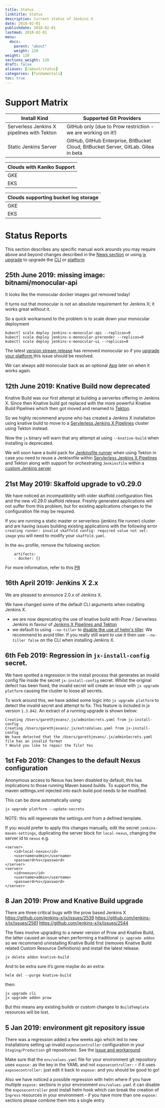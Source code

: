 ```yaml
---
title: Status
linktitle: Status
description: Current status of Jenkins X
date: 2018-02-01
publishdate: 2018-02-01
lastmod: 2018-02-01
menu:
  docs:
    parent: "about"
    weight: 120
weight: 120
sections_weight: 120
draft: false
aliases: [/about/status]
categories: [fundamentals]
toc: true
---
```


# Support Matrix

| Install Kind | Supported Git Providers |
| --- | ---  |
| Serverless Jenkins X pipelines with Tekton | GitHub only (due to Prow restriction - we are working on it!) |
| Static Jenkins Server | GitHub, GitHub Enterprise, BitBucket Cloud, BitBucket Server, GitLab. Gitea in beta |


| Clouds with Kaniko Support |
| --- | 
| GKE |
| EKS |

| Clouds supporting bucket log storage |
| --- | 
| GKE |
| EKS |


# Status Reports

This section describes any specific manual work arounds you may require above and beyond changes described in the [News section](/news/) or using [jx upgrade](/commands/jx_upgrade/) to upgrade the [CLI](/commands/jx_upgrade_cli/) or [platform](/commands/jx_upgrade_platform/)


## 25th June 2019: missing image: bitnami/monocular-api

It looks like the monocular docker images got removed today! 

It turns out that monocular is not an absolute requirement for Jenkins X; it works great without it.

So a quick workaround to the problem is to scale down your monocular deployment

``` 
kubectl scale deploy jenkins-x-monocular-api --replicas=0
kubectl scale deploy jenkins-x-monocular-prerender --replicas=0
kubectl scale deploy jenkins-x-monocular-ui --replicas=0
``` 

The latest [version stream release](/architecture/version-stream/) has removed monocular so if you [upgrade your platform
](/getting-started/upgrade-jx/) this issue should be resolved. 

We can always add monocular back as an optional [App](/apps) later on when it works again.


## 12th June 2019: Knative Build now deprecated

Knative Build was our first attempt at building a serverles offering in Jenkins X. Since then Knative build got replaced with the more powerful Knative Build Pipelines which then got moved and renamed to [Tekton](https://tekton.dev/).

So we highly recommend anyone who has created a Jenkins X installation using knative build to move to a [Servlerless Jenkins X Pipelines](/architecture/jenkins-x-pipelines/) cluster using Tekton instead.

Now the `jx` binary will warn that any attempt at using `--knative-build` when installing is deprecated.

We will soon have a build pack for [Jenkinsfile runner](https://github.com/jenkinsci/jenkinsfile-runner) when using Tekton in case you need to reuse a Jenkisnfile within [Servlerless Jenkins X Pipelines](/architecture/jenkins-x-pipelines/) and Tekton along with support for orchestrating `Jenkinsfile` within a [custom Jenkins server](/architecture/custom-jenkins/) 

## 21st May 2019: Skaffold upgrade to v0.29.0

We have noticed an incompatibility with older skaffold configuration files and the new v0.29.0 skaffold release.  Freshly generated applications will not suffer from this problem, but for existing applications changes to the configuration file may be required.

If you are running a static master or serverless (jenkins file runner) cluster and are having issues building existing applications with the following error `creating runner: invalid skaffold config: required value not set: image` you will need to modify your `skaffold.yaml`.

In the `dev` profile, remove the following section:

```
    artifacts:	
    - docker: {}
```

For more information, refer to this [PR](https://github.com/jenkins-x-buildpacks/jenkins-x-kubernetes/pull/50/files)

## 16th April 2019: Jenkins X 2.x

We are pleased to announce 2.0.x of Jenkins X.

We have changed some of the default CLI arguments when installing Jenkins X.
 
* we are now deprecating the use of knative build with Prow / Serverless Jenkins in favour of [Jenkins X Pipelines and Tekton](/architecture/jenkins-x-pipelines/)
* we default to using `--no-tiller`  to [disable the use of helm's tiller](/news/helm-without-tiller/). We recommend to avoid tiller. If you really still want to use it then use `--no-tiller false` on the CLI when installing Jenkins X.


## 6th Feb 2019: Regression in `jx-install-config` secret.

We have spotted a regression in the install process that generates an invalid config file inside the secret `jx-install-config` secret.  Whilst the original defect has been fixed, the invalid secret will create an issue with `jx upgrade platform` causing the cluster to loose all secrets.

To work around this, we have added some logic into `jx upgrade platform` to detect the invalid secret and attempt to fix.  This feature is included in jx version `1.3.842`.  An extract of a running upgrade is shown below:  

```
Creating /Users/garethjevans/.jx/adminSecrets.yaml from jx-install-config
Creating /Users/garethjevans/.jx/extraValues.yaml from jx-install-config
We have detected that the /Users/garethjevans/.jx/adminSecrets.yaml file has an invalid format
? Would you like to repair the file? Yes
```

## 1st Feb 2019: Changes to the default Nexus configuration

Anonymous access to Nexus has been disabled by default, this has implications to those running Maven based builds.  To support this, the maven settings.xml injected into each build pod needs to be modified.

This can be done automatically using:

```
jx upgrade platform --update-secrets
```

NOTE: this will regenerate the settings.xml from a defined template.

If you would prefer to apply this changes manually, edit the secret `jenkins-maven-settings`, duplicating the server block for `local-nexus`, changing the server id to `nexus` e.g. 

```
<server>
    <id>local-nexus</id>
    <username>admin</username>
    <password>%s</password>
</server>
<server>
    <id>nexus</id>
    <username>admin</username>
    <password>%s</password>
</server>
```

## 8 Jan 2019: Prow and Knative Build upgrade

There are three critical bugs with the prow based Jenkins X
https://github.com/jenkins-x/jx/issues/2539
https://github.com/jenkins-x/jx/issues/2561
https://github.com/jenkins-x/jx/issues/2544

The fixes involve upgrading to a newer version of Prow and Knative Build, the latter caused an issue when performing a traditional `jx upgrade addon` so we recommend uninstalling Knative Build first (removes Knative Build related Custom Resource Definitions) and install the latest release.  

```
jx delete addon knative-build
```

And to be extra sure it’s gone maybe do an extra:

```
helm del --purge knative-build
```

then:

```
jx upgrade cli
jx upgrade addon prow
```

But this means any existing builds or custom changes to `BuildTemplate` resources will be lost.


## 5 Jan 2019: environment git repository issue

There was a regression added a few weeks ago which led to new installations setting up invalid `exposecontroller` configuration in your `Staging/Production` git repositories. See the [issue and workaround](https://github.com/jenkins-x/jx/issues/2591#issuecomment-451516674)

Make sure that the `env/values.yaml` file for your environment git repository uses `expose:` as the key in the YAML and not `exposecontroller:` - if it uses `exposecontroller:` just edit it back to `expose:` and you should be good to go!

Also we have noticed a possible regression with helm where if you have multiple `expose:` sections in your environment `env/values.yaml` it can disable the `exposecontroller` post install helm hook which can break the creation of `Ingress` resources in your environment - if you have more than one `expose:` sections please combine them into a single entry

